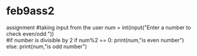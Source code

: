 # feb9ass2
assignment
#taking input from the user
num = int(input("Enter a number to check even/odd "))  
#if number is divisible by 2
if num%2 == 0:
   print(num,"is even number")
else:
   print(num,"is odd number")
